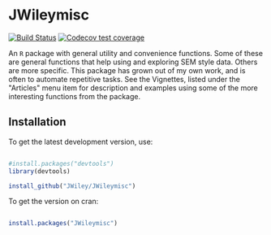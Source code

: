 JWileymisc
==========

<!-- badges: start -->
[![Build
Status](https://travis-ci.com/JWiley/JWileymisc.svg?branch=master)](https://travis-ci.com/JWiley/JWileymisc)
[![Codecov test coverage](https://codecov.io/gh/JWiley/JWileymisc/branch/master/graph/badge.svg)](https://codecov.io/gh/JWiley/JWileymisc?branch=master)
<!-- badges: end -->


An `R` package with general utility and convenience functions.
Some of these are general functions that help using and
exploring SEM style data.  Others are more specific.
This package has grown out of my own work, and is often to automate
repetitive tasks. See the Vignettes, listed under the "Articles" menu
item for description and examples using some of the more interesting
functions from the package.


Installation
------------

To get the latest development version, use:

``` r

#install.packages("devtools")
library(devtools)

install_github("JWiley/JWileymisc")

```

To get the version on cran:

``` r

install.packages("JWileymisc")

```

